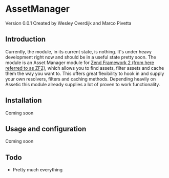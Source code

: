 AssetManager
=======================
Version 0.0.1 Created by Wesley Overdijk and Marco Pivetta

Introduction
------------
Currently, the module, in its current state, is nothing. It's under heavy development right now and should be in a useful state pretty soon.
The module is an Asset Manager module for [Zend Framework 2 (from here referred to as ZF2)](https://github.com/zendframework/zf2),
which allows you to find assets, filter assets and cache them the way you want to.
This offers great flexibility to hook in and supply your own resolvers, filters and caching methods.
Depending heavily on Assetic this module already supplies a lot of proven to work functionality.

Installation
------------
Coming soon

Usage and configuration
------------
Coming soon

Todo
------------
* Pretty much everything